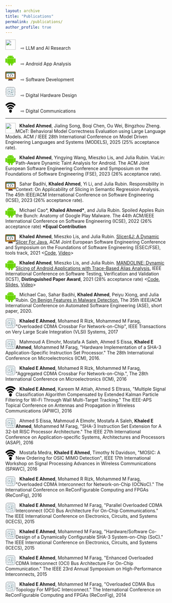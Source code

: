 ```yaml
---
layout: archive
title: "Publications"
permalink: /publications/
author_profile: true
---
```


<img src="../images/llm_logo.png"
width="32"
height="32"> &nbsp;&nbsp; ⇨ LLM and AI Research


<img src="../images/android_guy.png"
width="32"
height="32"> &nbsp;&nbsp; ⇨ Android App Analysis

<img src="../images/coding.png"
width="32"
height="32"> &nbsp;&nbsp; ⇨ Software Development

<img src="../images/fpga_2.png"
width="32"
height="32"> &nbsp;&nbsp; ⇨ Digital Hardware Design

<img src="../images/wifi-icon.png"
width="32"
height="32"> &nbsp;&nbsp; ⇨ Digital Communications


***


<img src="../images/llm_logo.png"
width="32"
height="32"
style="float:left;"> &nbsp;&nbsp;
**Khaled Ahmed**, Jialing Song, Boqi Chen, Ou Wei, Bingzhou Zheng. MCeT: Behavioral Model Correctness Evaluation using Large Language Models. ACM / IEEE 28th International Conference on Model Driven Engineering Languages and Systems (MODELS), 2025 (25% acceptance rate).

<img src="../images/android_guy.png"
width="32"
height="32"
style="float:left;"> &nbsp;&nbsp;
**Khaled Ahmed**, Yingying Wang, Mieszko Lis, and Julia Rubin. ViaLin: Path-Aware Dynamic Taint Analysis for Android. The ACM Joint European Software Engineering Conference and Symposium on the Foundations of Software Engineering (FSE), 2023 (26% acceptance rate).

<img src="../images/coding.png"
width="32"
height="32"
style="float:left;"> &nbsp;&nbsp;
Sahar Badihi, **Khaled Ahmed**, Yi Li, and Julia Rubin. Responsibility in Context: On Applicability of Slicing in Semantic Regression Analysis. The 45th IEEE/ACM International Conference on Software Engineering (ICSE), 2023 (26% acceptance rate).

<img src="../images/android_guy.png"
width="32"
height="32"
style="float:left;"> &nbsp;&nbsp;
Michael Cao\*, **Khaled Ahmed\***, and Julia Rubin. Spoiled Apples Ruin the Bunch: Anatomy of Google Play Malware. The 44th ACM/IEEE International Conference on Software Engineering (ICSE), 2022 (26% acceptance rate) **\*Equal Contribution**



<img src="../images/coding.png"
width="32"
height="32"
style="float:left;"> &nbsp;&nbsp;
**Khaled Ahmed**, Mieszko Lis, and Julia Rubin. [Slicer4J: A Dynamic Slicer For Java.](https://people.ece.ubc.ca/mjulia/publications/Slicer4J_2021.pdf) ACM Joint European Software Engineering Conference and Symposium on the Foundations of Software Engineering (ESEC/FSE), tools track, 2021 <[Code](https://github.com/resess/Slicer4J), [Video](https://youtu.be/mn7z6I-WyH4)>


<img src="../images/android_guy.png"
width="32"
height="32"
style="float:left;"> &nbsp;&nbsp;
**Khaled Ahmed**, Mieszko Lis, and Julia Rubin. [MANDOLINE: Dynamic Slicing of Android Applications with Trace-Based Alias Analysis.](https://www.ece.ubc.ca/~mjulia/publications/Mandoline_2021.pdf) IEEE International Conference on Software Testing, Verification and Validation (ICST), **Distinguished Paper Award**, 2021 (28% acceptance rate) <[Code](https://github.com/resess/Mandoline), [Slides](../files/ICST_flat_animation.pdf), [Video](https://www.youtube.com/watch?v=hHSEy6EcdsA)>


<img src="../images/android_guy.png"
width="32"
height="32"
style="float:left;"> &nbsp;&nbsp;
Michael Cao, Sahar Badihi, **Khaled Ahmed**, Peiyu Xiong, and Julia Rubin. [On Benign Features in Malware Detection.](https://www.ece.ubc.ca/~mjulia/publications/On_Benign_Features_in_Malware_Detection_2020.pdf) The 35th IEEE/ACM International Conference on Automated Software Engineering (ASE), short paper, 2020.


<img src="../images/fpga_2.png"
width="32"
height="32"
style="float:left;"> &nbsp;&nbsp;
**Khaled E Ahmed**, Mohamed R Rizk, Mohammed M Farag, "Overloaded CDMA Crossbar For Network-on-Chip", IEEE Transactions on Very Large Scale Integration (VLSI) Systems, 2017


<img src="../images/fpga_2.png"
width="32"
height="32"
style="float:left;"> &nbsp;&nbsp;
Mahmoud A Elmohr, Mostafa A Saleh, Ahmed S Eissa, **Khaled E Ahmed**, Mohammed M Farag, "Hardware Implementation of a SHA-3 Application-Specific Instruction Set Processor." The 28th International Conference on Microelectronics (ICM), 2016.


<img src="../images/fpga_2.png"
width="32"
height="32"
style="float:left;"> &nbsp;&nbsp;
**Khaled E Ahmed**, Mohamed R Rizk, Mohammed M Farag, "Aggregated CDMA Crossbar For Network-on-Chip.", The 28th International Conference on Microelectronics (ICM), 2016


<img src="../images/wifi-icon.png"
width="32"
height="32"
style="float:left;"> &nbsp;&nbsp;
**Khaled E Ahmed**, Kareem M Attiah, Ahmed S Eltrass, "Multiple Signal Classification Algorithm Compensated by Extended Kalman Particle Filtering for Wi-Fi Through Wall Multi-Target Tracking." The IEEE-APS Topical Conference on Antennas and Propagation in Wireless Communications (APWC), 2016


<img src="../images/fpga_2.png"
width="32"
height="32"
style="float:left;"> &nbsp;&nbsp;
Ahmed S Eissa, Mahmoud A Elmohr, Mostafa A Saleh, **Khaled E Ahmed**, Mohammed M Farag, "SHA-3 Instruction Set Extension for A 32-bit RISC Processor Architecture." The IEEE 27th International Conference on Application-specific Systems, Architectures and Processors (ASAP), 2016



<img src="../images/wifi-icon.png"
width="32"
height="32"
style="float:left;"> &nbsp;&nbsp;
Mostafa Medra, **Khaled E Ahmed**, Timothy N Davidson, "MOSIC: A New Ordering for OSIC MIMO Detection", IEEE 17th International Workshop on Signal Processing Advances in Wireless Communications (SPAWC), 2016


<img src="../images/fpga_2.png"
width="32"
height="32"
style="float:left;"> &nbsp;&nbsp;
**Khaled E Ahmed**, Mohamed R Rizk, Mohammed M Farag, "Overloaded CDMA Interconnect for Network-on-Chip (OCNoC)." The International Conference on ReConFigurable Computing and FPGAs (ReConFig), 2016



<img src="../images/fpga_2.png"
width="32"
height="32"
style="float:left;"> &nbsp;&nbsp;
**Khaled E Ahmed**, Mohammed M Farag, "Parallel Overloaded CDMA Interconnect (OCI) Bus Architecture For On-Chip Communications." The IEEE International Conference on Electronics, Circuits, and Systems (ICECS), 2015



<img src="../images/fpga_2.png"
width="32"
height="32"
style="float:left;"> &nbsp;&nbsp;
**Khaled E Ahmed**, Mohammed M Farag, "Hardware/Software Co-Design of a Dynamically Configurable SHA-3 System-on-Chip (SoC)."
The IEEE International Conference on Electronics, Circuits, and Systems (ICECS), 2015



<img src="../images/fpga_2.png"
width="32"
height="32"
style="float:left;"> &nbsp;&nbsp;
**Khaled E Ahmed**, Mohammed M Farag, "Enhanced Overloaded CDMA Interconnect (OCI) Bus Architecture For On-Chip Communication."
The IEEE 23rd Annual Symposium on High-Performance Interconnects, 2015


<img src="../images/fpga_2.png"
width="32"
height="32"
style="float:left;"> &nbsp;&nbsp;
**Khaled E Ahmed**, Mohammed M Farag, "Overloaded CDMA Bus Topology For MPSoC Interconnect." The International Conference on ReConFigurable Computing and FPGAs (ReConFig), 2014